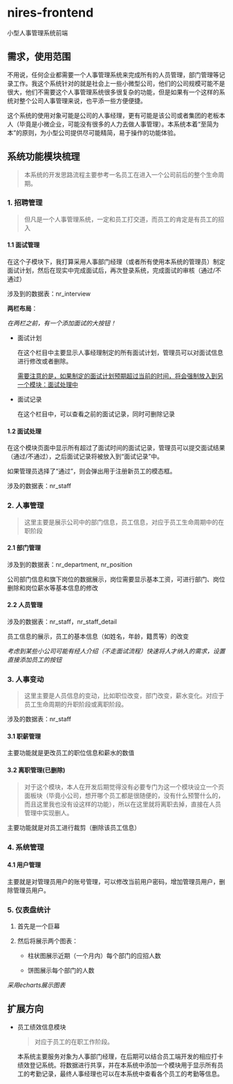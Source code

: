# nires-frontend

小型人事管理系统前端

## 需求，使用范围

不用说，任何企业都需要一个人事管理系统来完成所有的人员管理，部门管理等记录工作。我这个系统针对的就是社会上一些小微型公司，他们的公司规模可能不是很大，他们不需要这个人事管理系统很多很复杂的功能，但是如果有一个这样的系统对整个公司人事管理来说，也平添一些方便便捷。

这个系统的使用对象可能是公司的人事经理，更有可能是该公司或者集团的老板本人（毕竟是小微企业，可能没有很多的人力去做人事管理）。本系统本着“至简为本”的原则，为小型公司提供尽可能精简，易于操作的功能体验。

## 系统功能模块梳理

> 本系统的开发思路流程主要参考一名员工在进入一个公司前后的整个生命周期。

### 1. 招聘管理

> 但凡是一个人事管理系统，一定和员工打交道，而员工的肯定是有员工的招入

#### 1.1 面试管理

在这个子模块下，我打算采用人事部门经理（或者所有使用本系统的管理员）制定面试计划，然后在现实中完成面试后，再次登录系统，完成面试的审核（通过/不通过）

涉及到的数据表：nr_interview

**两栏布局**：

*在两栏之前，有一个添加面试的大按钮！*

- 面试计划

    在这个栏目中主要显示人事经理制定的所有面试计划，管理员可以对面试信息进行修改或者删除。

    <u>需要注意的是，如果制定的面试计划预期超过当前的时间，将会强制放入到另一个模块：面试处理中</u>

- 面试记录

    在这个栏目中，可以查看之前的面试记录，同时可删除记录

#### 1.2 面试处理

在这个模块页面中显示所有超过了面试时间的面试记录，管理员可以提交面试结果（通过/不通过），之后面试记录将被放入到“面试记录”中。

如果管理员选择了“通过”，则会弹出用于注册新员工的模态框。

涉及的数据表：nr_staff

### 2. 人事管理

> 这里主要是展示公司中的部门信息，员工信息，对应于员工生命周期中的在职阶段

#### 2.1 部门管理

涉及到的数据表：nr_department, nr_position

公司部门信息和旗下岗位的数据展示，岗位需要显示基本工资，可进行部门、岗位删除和岗位薪水等基本信息的修改

#### 2.2 人员管理

涉及的数据表：nr_staff，nr_staff_detail

员工信息的展示，员工的基本信息（如姓名，年龄，籍贯等）的改变

*考虑到某些小公司可能有经人介绍（不走面试流程）快速将人才纳入的需求，设置直接添加员工的按钮*

### 3. 人事变动

> 这里主要是人员信息的变动，比如职位改变，部门改变，薪水变化。对应于员工生命周期的升职阶段或离职阶段。

涉及的数据表：nr_staff

#### 3.1 职薪管理

主要功能就是更改员工的职位信息和薪水的数值

#### 3.2 离职管理(已删除)

> 对于这个模块，本人在开发后期觉得没有必要专门为这一个模块设立一个页面板块（毕竟小公司，想开哪个员工都是很随便的，没有什么预警什么的，而且这里我也没有设这样的功能），所以在这里就将离职去掉，直接在人员管理中实现删人。

主要功能就是对员工进行裁剪（删除该员工信息）

### 4. 系统管理

#### 4.1 用户管理

主要就是对管理员用户的账号管理，可以修改当前用户密码，增加管理员用户，删除管理员用户。

### 5. 仪表盘统计

1. 首先是一个巨幕

2. 然后将展示两个图表：

    - 柱状图展示近期（一个月内）每个部门的应招人数

    - 饼图展示每个部门的人数

*采用echarts展示图表*

## 扩展方向

- 员工绩效信息模块

    > 对应于员工的在职工作阶段。

    本系统主要服务对象为人事部门经理，在后期可以结合员工端开发的相应打卡绩效登记系统。将数据进行共享，并在本系统中添加一个模块用于显示所有员工的考勤记录，最终人事经理也可以在本系统中查看各个员工的考勤等信息。